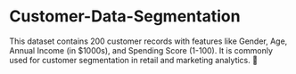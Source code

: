 # Customer-Data-Segmentation
This dataset contains 200 customer records with features like Gender, Age, Annual Income (in $1000s), and Spending Score (1-100). It is commonly used for customer segmentation in retail and marketing analytics. 🚀
